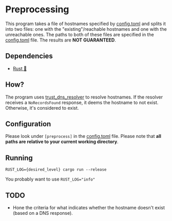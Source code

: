 # Preprocessing

This program takes a file of hostnames specified by [config.toml](../config.toml) and splits it into two files: one with the "existing"/reachable hostnames and one with the unreachable ones. The paths to both of these files are specified in the [config.toml](../config.toml) file. The results are **NOT GUARANTEED**.

## Dependencies

- [Rust 🦀](https://www.rust-lang.org/tools/install)

## How?

The program uses [trust_dns_resolver](https://docs.rs/trust-dns-resolver/latest/trust_dns_resolver/) to resolve hostnames. If the resolver receives a `NoRecordsFound` response, it deems the hostname to not exist. Otherwise, it's considered to exist.

## Configuration

Please look under `[preprocess]` in the [config.toml](../config.toml) file. Please note that **all paths are relative to your current working directory**.

## Running

`RUST_LOG={desired_level} cargo run --release`

You probably want to use `RUST_LOG="info"`

## TODO

- Hone the criteria for what indicates whether the hostname doesn't exist (based on a DNS response).